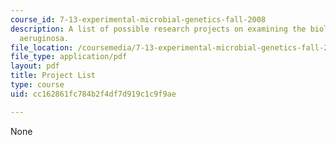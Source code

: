 ```yaml
---
course_id: 7-13-experimental-microbial-genetics-fall-2008
description: A list of possible research projects on examining the biology of Pseudomonas
  aeruginosa.
file_location: /coursemedia/7-13-experimental-microbial-genetics-fall-2008/cc162861fc784b2f4df7d919c1c9f9ae_MIT7_13f08_lab01_ProjectSummaries.pdf
file_type: application/pdf
layout: pdf
title: Project List
type: course
uid: cc162861fc784b2f4df7d919c1c9f9ae

---
```

None